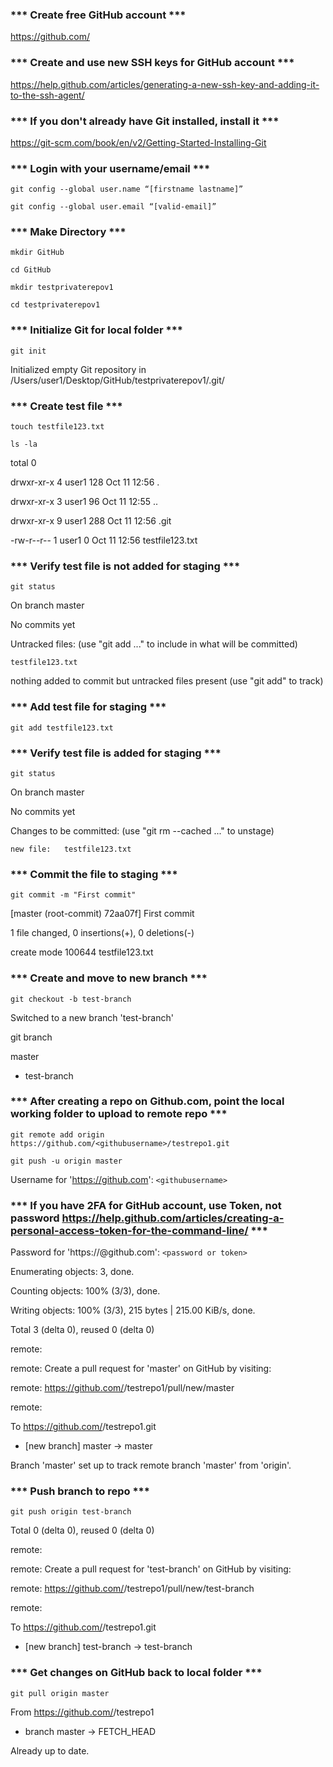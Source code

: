 ### *** Create free GitHub account ***

https://github.com/

### *** Create and use new SSH keys for GitHub account ***

https://help.github.com/articles/generating-a-new-ssh-key-and-adding-it-to-the-ssh-agent/

### *** If you don't already have Git installed, install it ***

https://git-scm.com/book/en/v2/Getting-Started-Installing-Git

### *** Login with your username/email ***

`git config --global user.name “[firstname lastname]”`

`git config --global user.email “[valid-email]”`

### *** Make Directory ***

`mkdir GitHub`

`cd GitHub`

`mkdir testprivaterepov1`

`cd testprivaterepov1`

### *** Initialize Git for local folder ***

`git init`

Initialized empty Git repository in /Users/user1/Desktop/GitHub/testprivaterepov1/.git/

### *** Create test file ***

`touch testfile123.txt`

`ls -la`

total 0

drwxr-xr-x  4 user1  128 Oct 11 12:56 .

drwxr-xr-x  3 user1   96 Oct 11 12:55 ..

drwxr-xr-x  9 user1  288 Oct 11 12:56 .git

-rw-r--r--  1 user1    0 Oct 11 12:56 testfile123.txt

### *** Verify test file is not added for staging ***

`git status`

On branch master

No commits yet

Untracked files:
  (use "git add <file>..." to include in what will be committed)

	testfile123.txt

nothing added to commit but untracked files present (use "git add" to track)

### *** Add test file for staging ***

`git add testfile123.txt` 

### *** Verify test file is added for staging ***

`git status`

On branch master

No commits yet

Changes to be committed:
  (use "git rm --cached <file>..." to unstage)

	new file:   testfile123.txt

### *** Commit the file to staging ***

`git commit -m "First commit"`

[master (root-commit) 72aa07f] First commit

 1 file changed, 0 insertions(+), 0 deletions(-)

 create mode 100644 testfile123.txt

### *** Create and move to new branch ***

`git checkout -b test-branch`

Switched to a new branch 'test-branch'

git branch

  master

* test-branch

### *** After creating a repo on Github.com, point the local working folder to upload to remote repo ***

`git remote add origin https://github.com/<githubusername>/testrepo1.git`

`git push -u origin master`

Username for 'https://github.com': `<githubusername>`

### *** If you have 2FA for GitHub account, use Token, not password https://help.github.com/articles/creating-a-personal-access-token-for-the-command-line/ ***

Password for 'https://<githubusername>@github.com': `<password or token>`

Enumerating objects: 3, done.

Counting objects: 100% (3/3), done.

Writing objects: 100% (3/3), 215 bytes | 215.00 KiB/s, done.

Total 3 (delta 0), reused 0 (delta 0)

remote: 

remote: Create a pull request for 'master' on GitHub by visiting:

remote:      https://github.com/<githubusername>/testrepo1/pull/new/master

remote: 

To https://github.com/<githubusername>/testrepo1.git

 * [new branch]      master -> master

Branch 'master' set up to track remote branch 'master' from 'origin'.

### *** Push branch to repo *** 

`git push origin test-branch`

Total 0 (delta 0), reused 0 (delta 0)

remote: 

remote: Create a pull request for 'test-branch' on GitHub by visiting:

remote:      https://github.com/<githubusername>/testrepo1/pull/new/test-branch

remote: 

To https://github.com/<githubusername>/testrepo1.git

 * [new branch]      test-branch -> test-branch

### *** Get changes on GitHub back to local folder ***

`git pull origin master`

From https://github.com/<githubusername>/testrepo1

 * branch            master     -> FETCH_HEAD

Already up to date.